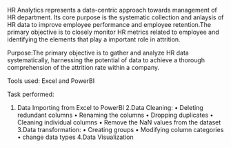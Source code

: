 HR Analytics represents a data-centric approach towards management of HR department. Its core purpose is the systematic collection and anlaysis of HR data to improve employee performance and employee retention.The primary objective is to closely monitor HR metrics related to employee and identifying the elements that play a important role in attrition.

Purpose:The primary objective is to gather and analyze HR data systematically, harnessing the potential of data to achieve a thorough comprehension of the attrition rate within a company.

Tools used: Excel and PowerBI

Task performed:

1. Data Importing from Excel to PowerBI 
2.Data Cleaning:
• Deleting redundant columns
• Renaming the columns
• Dropping duplicates
• Cleaning individual columns
• Remove the NaN values from the dataset
3.Data transformation:
• Creating groups
• Modifying column categories
• change data types
4.Data Visualization






